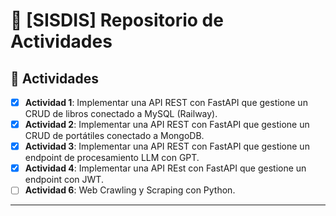 # 📘 [SISDIS] Repositorio de Actividades  

## 🔧 Actividades
- [x] **Actividad 1**: Implementar una API REST con FastAPI que gestione un CRUD de libros conectado a MySQL (Railway).
- [x] **Actividad 2**: Implementar una API REST con FastAPI que gestione un CRUD de portátiles conectado a MongoDB.
- [x] **Actividad 3**: Implementar una API REST con FastAPI que gestione un endpoint de procesamiento LLM con GPT.
- [x] **Actividad 4**: Implementar una API REst con FastAPI que gestione un endpoint con JWT.
- [ ] **Actividad 6**: Web Crawling y Scraping con Python. 

---
